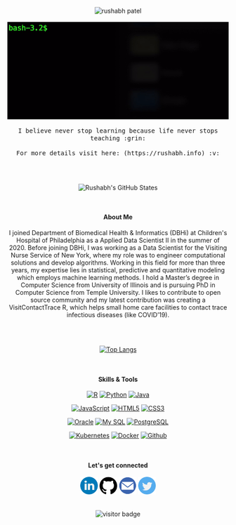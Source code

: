 <p align="center">
  <img src="https://github.com/rushabh31/rushabh31.github.io/blob/build/src/assests/images/rushabh-img.png" alt="rushabh patel" width="16%">
  <br><br>
  <samp>
    <img align="center" src="https://github.com/rushabh31/rushabh31/blob/master/assets/welcome.gif" alt="rushabh patel">
    <br><br>
    I believe never stop learning because life never stops teaching :grin:
    <br><br>
     For more details visit here: (https://rushabh.info) :v:
  </samp>
</p>

<br><br>

<div align="center">

![Rushabh's GitHub States](https://github-readme-stats.vercel.app/api?username=rushabh31&show_icons=true&theme=dark)

</div>

<br>

<div align="center">

#### About Me

<p>
I joined Department of Biomedical Health & Informatics (DBHi) at Children's Hospital of Philadelphia as a Applied Data Scientist II in the summer of 2020. Before joining DBHi, I was working as a Data Scientist for the Visiting Nurse Service of New York, where my role was to engineer computational solutions and develop algorithms. Working in this field for more than three years, my expertise lies in statistical, predictive and quantitative modeling which employs machine learning methods. I hold a Master’s degree in Computer Science from University of Illinois and is pursuing PhD in Computer Science from Temple University. I likes to contribute to open source community and my latest contribution was creating a VisitContactTrace R, which helps small home care facilities to contact trace infectious diseases (like COVID’19).</p>

<br>
<br>

[![Top Langs](https://github-readme-stats.vercel.app/api/top-langs/?username=rushabh31&theme=dark&hide_langs_below=1)](https://github.com/anuraghazra/github-readme-stats)

</div>
<br>

<div align="center">
<!-- <samp> -->

#### Skills & Tools


[![R](https://img.shields.io/badge/R-457b9d?style=for-the-badge&labelColor=black&logo=R&logoColor=blue&link=https://github.com/rushabh31)](https://github.com/rushabh31)
[![Python](https://img.shields.io/badge/Python-376D9C?style=for-the-badge&labelColor=F3CB47&logo=python&logoColor=white&link=https://github.com/rushabh31)](https://github.com/rushabh31) 
[![Java](https://img.shields.io/badge/Java-2B738B?style=for-the-badge&labelColor=fa7f11&logo=java&logoColor=white&link=https://github.com/rushabh31)](https://github.com/rushabh31)



[![JavaScript](https://img.shields.io/badge/JavaScript-e3b500?style=for-the-badge&labelColor=F4D148&logo=javascript&logoColor=white&link=https://github.com/devsmranjan)](https://github.com/rushabh31) 
[![HTML5](https://img.shields.io/badge/HTML5-E85E34?style=for-the-badge&labelColor=ff8a63&logo=html5&logoColor=white&link=https://github.com/rushabh31)](https://github.com/rushabh31) [![CSS3](https://img.shields.io/badge/CSS3-206DB5?style=for-the-badge&labelColor=3FA4D9&logo=css3&logoColor=white&link=https://github.com/rushabh31)](https://github.com/rushabh31)

[![Oracle](https://img.shields.io/badge/Oracle-SQL-32648D?style=for-the-badge&labelColor=4b8dc4&logo=sql&logoColor=white&link=https://github.com/rushabh31)](https://github.com/rushabh31)
[![My SQL](https://img.shields.io/badge/My%20SQL-DD8B38?style=for-the-badge&labelColor=205F87&logo=mysql&logoColor=white&link=https://github.com/rushabh31)](https://github.com/rushabh31) [![PostgreSQL](https://img.shields.io/badge/PostgreSQL-32648D?style=for-the-badge&labelColor=4b8dc4&logo=postgresql&logoColor=white&link=https://github.com/rushabh31)](https://github.com/rushabh31)

[![Kubernetes](https://img.shields.io/badge/Kubernetes-4081ED?style=for-the-badge&labelColor=F1B843&logo=kubernetes&logoColor=white&link=https://github.com/rushabh31)](https://github.com/rushabh31)
[![Docker](https://img.shields.io/badge/Docker-368DAF?style=for-the-badge&labelColor=3598E6&logo=docker&logoColor=white&link=https://github.com/rushabh31)](https://github.com/devsmranjan) 
[![Github](https://img.shields.io/badge/GitHub-201E1E?style=for-the-badge&labelColor=4d4d4d&logo=github&logoColor=white&link=https://github.com/rushabh31)](https://github.com/rushabh31)



</div>


<br/>

<div align="center">

#### Let's get connected

<a href="https://www.linkedin.com/in/rushabhpatel5"><img src="https://github.com/rushabh31/rushabh31/blob/master/assets/linkedin.png" width="40" /></a>
<a href="https://github.com/rushabh31"><img src="https://github.com/rushabh31/rushabh31/blob/master/assets/github-logo.png" width="40" /></a>
<a href="mailto:rushabh.patel5@gmail.com"><img src="https://github.com/rushabh31/rushabh31/blob/master/assets/gmail.png" width="40" /></a>
<a href="https://twitter.com/rushabhpatel5"><img src="https://github.com/rushabh31/rushabh31/blob/master/assets/twitter.png" width="40" /></a>



</div>

<br/>


<center>
<img align="center" src="https://visitor-badge.laobi.icu/badge?page_id=rushabh31" alt="visitor badge"/>
</center>
